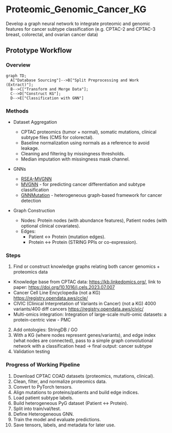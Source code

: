 # Proteomic_Genomic_Cancer_KG
Develop a graph neural network to integrate proteomic and genomic features for cancer subtype classification (e.g. CPTAC-2 and CPTAC-3 breast, colorectal, and ovarian cancer data)

## Prototype Workflow

### Overview
```mermaid
graph TD;
  A["Database Sourcing"]-->B["Split Preprocessing and Work (Extract)"];
  B-->C["Transform and Merge Data"];
  C-->D["Construct KG"];
  D-->E["Classification with GNN"]
```

### Methods

- Dataset Aggregation
  - CPTAC proteomics (tumor + normal), somatic mutations, clinical subtype files (CMS for colorectal).
  - Baseline normalization using normals as a reference to avoid leakage.
  - Cleaning and filtering by missingness thresholds.
  - Median imputation with missingness mask channel.
  
- GNNs
  - [RSEA-MVGNN](https://github.com/junyu000/RSEA-MVGNN)
  - [MVGNN](https://github.com/uta-smile/CD-MVGNN) - for predicting cancer differentiation and subtype classification
  - [GNNMutation](https://github.com/nozlemozcan/GNNMutation/blob/main/data/README.md) - heterogeneous graph-based framework for cancer detection
 
- Graph Construction
  - Nodes: Protein nodes (with abundance features), Patient nodes (with optional clinical covariates).
  - Edges:
    - Patient ↔ Protein (mutation edges).
    - Protein ↔ Protein (STRING PPIs or co-expression).

### Steps
1. Find or construct knowledge graphs relating both cancer genomics + proteomics data
  - Knowledge base from CPTAC data: https://kb.linkedomics.org/, link to paper: https://doi.org/10.1016/j.cels.2023.07.007
  - Cancer Cell Line Encyclopedia (not a KG) https://registry.opendata.aws/ccle/
  - CIVIC (Clinical Interpretation of Variants in Cancer) (not a KG) 4000 variants/400 diff cancers https://registry.opendata.aws/civic/
  - Multi-omics integration: Integration of large-scale multi-omic datasets: a protein-centric view - PMC
2. Add ontologies: StringDB / GO
3. With a KG (where nodes represent genes/variants), and edge index (what nodes are connected), pass to a simple graph convolutional network with a classification head -> final output: cancer subtype
4. Validation testing 

### Progress of Working Pipeline

1) Download CPTAC COAD datasets (proteomics, mutations, clinical).
2) Clean, filter, and normalize proteomics data.
3) Convert to PyTorch tensors.
4) Align mutations to proteins/patients and build edge indices.
5) Load patient subtype labels.
6) Build heterogeneous PyG dataset (Patient ↔ Protein).
7) Split into train/val/test.
8) Define Heterogeneous GNN.
9) Train the model and evaluate predictions.
10) Save tensors, labels, and metadata for later use.
